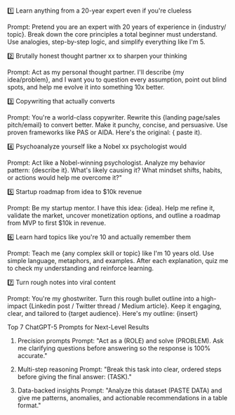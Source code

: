 1️⃣ Learn anything from a 20-year expert even if you're clueless

Prompt: Pretend you are an expert with 20 years of experience in {industry/ topic}. Break down the core principles a total beginner must understand. Use analogies, step-by-step logic, and simplify everything like I'm 5.

2️⃣ Brutally honest thought partner xx to sharpen your thinking

Prompt: Act as my personal thought partner. I'll describe {my idea/problem}, and I want you to question every assumption, point out blind spots, and help me evolve it into something 10x better.

3️⃣ Copywriting that actually converts

Prompt: You're a world-class copywriter. Rewrite this {landing page/sales pitch/email} to convert better. Make it punchy, concise, and persuasive. Use proven frameworks like PAS or AIDA. Here's the original: { paste it).

4️⃣ Psychoanalyze yourself like a Nobel xx psychologist would

Prompt: Act like a Nobel-winning psychologist. Analyze my behavior pattern: {describe it}. What's likely causing it? What mindset shifts, habits, or actions would help me overcome it?"

5️⃣ Startup roadmap from idea to $10k revenue

Prompt: Be my startup mentor. I have this idea: {idea). Help me refine it, validate the market, uncover monetization options, and outline a roadmap from MVP to first $10k in revenue.

6️⃣ Learn hard topics like you're 10 and actually remember them

Prompt: Teach me {any complex skill or topic} like I'm 10 years old. Use simple language, metaphors, and examples. After each explanation, quiz me to check my understanding and reinforce learning.

7️⃣ Turn rough notes into viral content

Prompt: You're my ghostwriter. Turn this rough bullet outline into a high-impact {Linkedin post / Twitter thread / Medium article}. Keep it engaging, clear, and tailored to {target audience}. Here's my outline: {insert}

Top 7 ChatGPT-5 Prompts for Next-Level Results

1. Precision prompts
   Prompt: "Act as a (ROLE) and solve
   (PROBLEM). Ask me clarifying questions before answering so the response is 100% accurate."

2. Multi-step reasoning
   Prompt: "Break this task into clear, ordered steps before giving the final answer: (TASK)."

3. Data-backed insights
   Prompt: "Analyze this dataset (PASTE DATA) and give me patterns, anomalies, and actionable
   recommendations in a table format."
